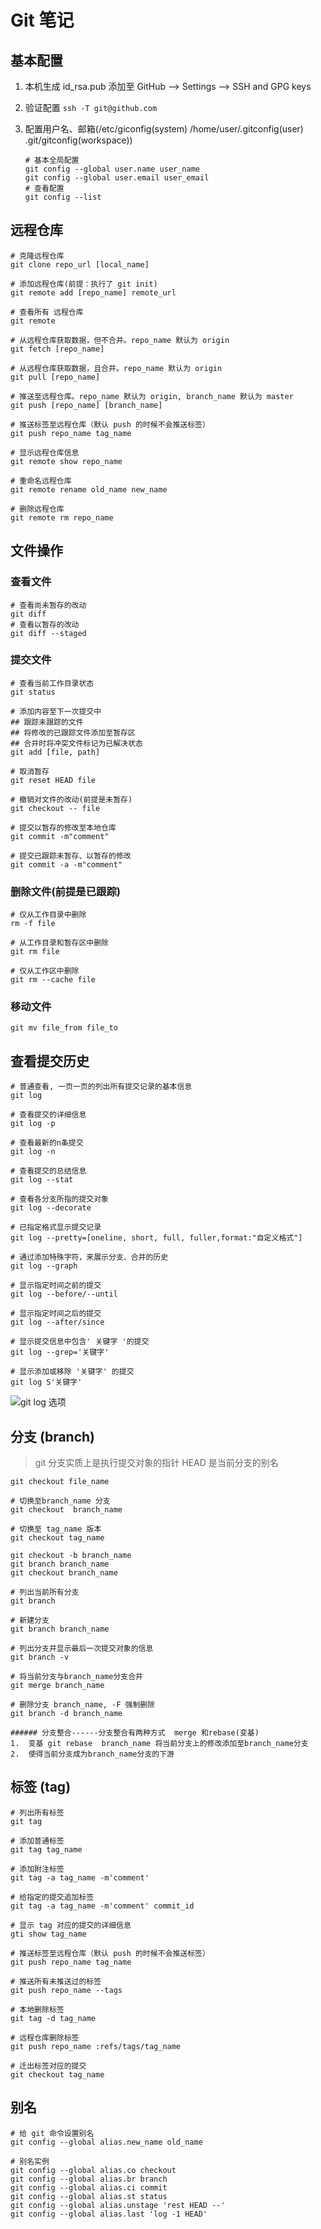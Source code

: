 # Git 笔记

## 基本配置

1. 本机生成 id_rsa.pub 添加至 GitHub --> Settings --> SSH and GPG keys
2. 验证配置 `ssh -T git@github.com`
3. 配置用户名、邮箱(/etc/giconfig(system) /home/user/.gitconfig(user)  .git/gitconfig(workspace))

   ```shell
   # 基本全局配置
   git config --global user.name user_name
   git config --global user.email user_email
   # 查看配置
   git config --list
   ```

## 远程仓库

```shell
# 克隆远程仓库
git clone repo_url [local_name]

# 添加远程仓库(前提：执行了 git init)
git remote add [repo_name] remote_url

# 查看所有 远程仓库
git remote

# 从远程仓库获取数据，但不合并。repo_name 默认为 origin
git fetch [repo_name]

# 从远程仓库获取数据，且合并。repo_name 默认为 origin
git pull [repo_name]

# 推送至远程仓库。repo_name 默认为 origin, branch_name 默认为 master
git push [repo_name] [branch_name]

# 推送标签至远程仓库（默认 push 的时候不会推送标签）
git push repo_name tag_name

# 显示远程仓库信息
git remote show repo_name

# 重命名远程仓库
git remote rename old_name new_name

# 删除远程仓库
git remote rm repo_name
```

## 文件操作

### 查看文件

```shell
# 查看尚未暂存的改动
git diff
# 查看以暂存的改动
git diff --staged
```

### 提交文件

```shell
# 查看当前工作目录状态
git status

# 添加内容至下一次提交中
## 跟踪未跟踪的文件
## 将修改的已跟踪文件添加至暂存区
## 合并时将冲突文件标记为已解决状态
git add [file, path]

# 取消暂存
git reset HEAD file

# 撤销对文件的改动(前提是未暂存)
git checkout -- file

# 提交以暂存的修改至本地仓库
git commit -m"comment"

# 提交已跟踪未暂存、以暂存的修改
git commit -a -m"comment"

```

### 删除文件(前提是已跟踪)

```shell
# 仅从工作目录中删除
rm -f file

# 从工作目录和暂存区中删除
git rm file

# 仅从工作区中删除
git rm --cache file
```

### 移动文件

`git mv file_from file_to`

## 查看提交历史

```shell
# 普通查看, 一页一页的列出所有提交记录的基本信息
git log

# 查看提交的详细信息
git log -p

# 查看最新的n条提交
git log -n

# 查看提交的总结信息
git log --stat

# 查看各分支所指的提交对象
git log --decorate

# 已指定格式显示提交记录
git log --pretty=[oneline, short, full, fuller,format:"自定义格式"]

# 通过添加特殊字符，来展示分支、合并的历史
git log --graph

# 显示指定时间之前的提交
git log --before/--until

# 显示指定时间之后的提交
git log --after/since

# 显示提交信息中包含' 关键字 '的提交
git log --grep='关键字'

# 显示添加或移除 '关键字' 的提交
git log S'关键字'
```

![git log 选项](./images/git_lot.png)

## 分支 (branch)

> git 分支实质上是执行提交对象的指针
> HEAD 是当前分支的别名

```shell
git checkout file_name

# 切换至branch_name 分支
git checkout  branch_name

# 切换至 tag_name 版本
git checkout tag_name

git checkout -b branch_name
git branch branch_name
git checkout branch_name

# 列出当前所有分支
git branch

# 新建分支
git branch branch_name

# 列出分支并显示最后一次提交对象的信息
git branch -v

# 将当前分支与branch_name分支合并
git merge branch_name

# 删除分支 branch_name, -F 强制删除
git branch -d branch_name

###### 分支整合------分支整合有两种方式  merge 和rebase(变基)
1.  变基 git rebase  branch_name 将当前分支上的修改添加至branch_name分支
2.  使得当前分支成为branch_name分支的下游
```

## 标签 (tag)

```shell
# 列出所有标签
git tag

# 添加普通标签
git tag tag_name

# 添加附注标签
git tag -a tag_name -m'comment'

# 给指定的提交追加标签
git tag -a tag_name -m'comment' commit_id

# 显示 tag 对应的提交的详细信息
gti show tag_name

# 推送标签至远程仓库（默认 push 的时候不会推送标签）
git push repo_name tag_name

# 推送所有未推送过的标签
git push repo_name --tags

# 本地删除标签
git tag -d tag_name

# 远程仓库删除标签
git push repo_name :refs/tags/tag_name

# 迁出标签对应的提交
git checkout tag_name
```

## 别名

```shell
# 给 git 命令设置别名
git config --global alias.new_name old_name

# 别名实例
git config --global alias.co checkout
git config --global alias.br branch
git config --global alias.ci commit
git config --global alias.st status
git config --global alias.unstage 'rest HEAD --'
git config --global alias.last 'log -1 HEAD'
```
